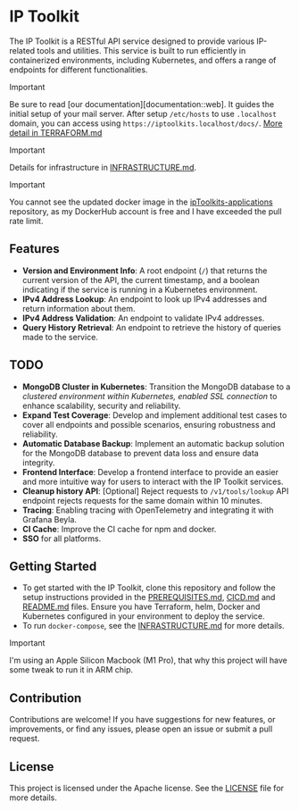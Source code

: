 # IP Toolkit

The IP Toolkit is a RESTful API service designed to provide various IP-related tools and utilities. This service is built to run efficiently in containerized environments, including Kubernetes, and offers a range of endpoints for different functionalities.

> [!IMPORTANT]
> Be sure to read [our documentation][documentation::web]. It guides the initial setup of your mail server. After setup `/etc/hosts` to use `.localhost` domain, you can access using `https://iptoolkits.localhost/docs/`. [More detail in TERRAFORM.md](./TERRAFORM.md#installation)

> [!IMPORTANT]
> Details for infrastructure in [INFRASTRUCTURE.md](./INFRASTRUCTURE.md).

> [!IMPORTANT]
> You cannot see the updated docker image in the [ipToolkits-applications](https://github.com/naviat/ipToolkits-applications/blob/main/apps/iptoolkits/.argocd-source-iptoolkits-dev.yaml) repository, as my DockerHub account is free and I have exceeded the pull rate limit.

## Features

- **Version and Environment Info**: A root endpoint (`/`) that returns the current version of the API, the current timestamp, and a boolean indicating if the service is running in a Kubernetes environment.
- **IPv4 Address Lookup**: An endpoint to look up IPv4 addresses and return information about them.
- **IPv4 Address Validation**: An endpoint to validate IPv4 addresses.
- **Query History Retrieval**: An endpoint to retrieve the history of queries made to the service.

## TODO

- **MongoDB Cluster in Kubernetes**: Transition the MongoDB database to a *clustered environment within Kubernetes, enabled SSL connection* to enhance scalability, security and reliability.
- **Expand Test Coverage**: Develop and implement additional test cases to cover all endpoints and possible scenarios, ensuring robustness and reliability.
- **Automatic Database Backup**: Implement an automatic backup solution for the MongoDB database to prevent data loss and ensure data integrity.
- **Frontend Interface**: Develop a frontend interface to provide an easier and more intuitive way for users to interact with the IP Toolkit services.
- **Cleanup history API**: [Optional] Reject requests to `/v1/tools/lookup` API endpoint rejects requests for the same domain within 10 minutes.
- **Tracing**: Enabling tracing with OpenTelemetry and integrating it with Grafana Beyla.
- **CI Cache**: Improve the CI cache for npm and docker.
- **SSO** for all platforms.

## Getting Started

- To get started with the IP Toolkit, clone this repository and follow the setup instructions provided in the [PREREQUISITES.md](./PREREQUISITES.md), [CICD.md](./CICD.md) and [README.md](./README.md) files. Ensure you have Terraform, helm, Docker and Kubernetes configured in your environment to deploy the service.
- To run `docker-compose`, see the [INFRASTRUCTURE.md](./INFRASTRUCTURE.md) for more details.

> [!IMPORTANT]
> I'm using an Apple Silicon Macbook (M1 Pro), that why this project will have some tweak to run it in ARM chip. </span>

## Contribution

Contributions are welcome! If you have suggestions for new features, or improvements, or find any issues, please open an issue or submit a pull request.

## License

This project is licensed under the Apache license. See the [LICENSE](./LICENSE) file for more details.
